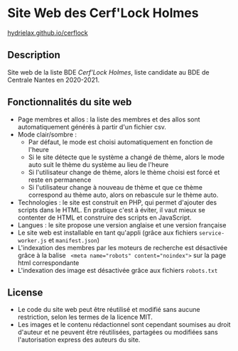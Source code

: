 # Site Web des Cerf'Lock Holmes

[hydrielax.github.io/cerflock](https://hydrielax.github.io/cerflock/)

## Description

Site web de la liste BDE *Cerf'Lock Holmes*, liste candidate au BDE de Centrale Nantes en 2020-2021.

## Fonctionnalités du site web

* Page membres et allos : la liste des membres et des allos sont automatiquement générés à partir d'un fichier csv.
* Mode clair/sombre :
  * Par défaut, le mode est choisi automatiquement en fonction de l'heure
  * Si le site détecte que le système a changé de thème, alors le mode auto suit le thème du système au lieu de l'heure
  * Si l'utilisateur change de thème, alors le thème choisi est forcé et reste en permanence
  * Si l'utilisateur change à nouveau de thème et que ce thème correspond au thème auto, alors on rebascule sur le thème auto.
* Technologies : le site est construit en PHP, qui permet d'ajouter des scripts dans le HTML. En pratique c'est à éviter, il vaut mieux se contenter de HTML et construire des scripts en JavaScript.
* Langues : le site propose une version anglaise et une version française
* Le site web est installable en tant qu'appli (grâce aux fichiers `service-worker.js` et `manifest.json`)
* L'indexation des membres par les moteurs de recherche est désactivée grâce à la balise `
	<meta name="robots" content="noindex">` sur la page html correspondante
* L'indexation des image est désactivée grâce aux fichiers `robots.txt`

## License

* Le code du site web peut être réutilisé et modifié sans aucune restriction, selon les termes de la licence MIT.
* Les images et le contenu rédactionnel sont cependant soumises au droit d'auteur et ne peuvent être réutilisées, partagées ou modifiées sans l'autorisation express des auteurs du site.

